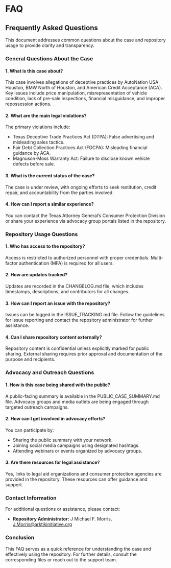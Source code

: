 # FAQ

## Frequently Asked Questions

This document addresses common questions about the case and repository usage to provide clarity and transparency.

### General Questions About the Case

#### **1. What is this case about?**
This case involves allegations of deceptive practices by AutoNation USA Houston, BMW North of Houston, and American Credit Acceptance (ACA). Key issues include price manipulation, misrepresentation of vehicle condition, lack of pre-sale inspections, financial misguidance, and improper repossession actions.

#### **2. What are the main legal violations?**
The primary violations include:
- Texas Deceptive Trade Practices Act (DTPA): False advertising and misleading sales tactics.
- Fair Debt Collection Practices Act (FDCPA): Misleading financial guidance by ACA.
- Magnuson-Moss Warranty Act: Failure to disclose known vehicle defects before sale.

#### **3. What is the current status of the case?**
The case is under review, with ongoing efforts to seek restitution, credit repair, and accountability from the parties involved.

#### **4. How can I report a similar experience?**
You can contact the Texas Attorney General’s Consumer Protection Division or share your experience via advocacy group portals listed in the repository.

### Repository Usage Questions

#### **1. Who has access to the repository?**
Access is restricted to authorized personnel with proper credentials. Multi-factor authentication (MFA) is required for all users.

#### **2. How are updates tracked?**
Updates are recorded in the CHANGELOG.md file, which includes timestamps, descriptions, and contributors for all changes.

#### **3. How can I report an issue with the repository?**
Issues can be logged in the ISSUE_TRACKING.md file. Follow the guidelines for issue reporting and contact the repository administrator for further assistance.

#### **4. Can I share repository content externally?**
Repository content is confidential unless explicitly marked for public sharing. External sharing requires prior approval and documentation of the purpose and recipients.

### Advocacy and Outreach Questions

#### **1. How is this case being shared with the public?**
A public-facing summary is available in the PUBLIC_CASE_SUMMARY.md file. Advocacy groups and media outlets are being engaged through targeted outreach campaigns.

#### **2. How can I get involved in advocacy efforts?**
You can participate by:
- Sharing the public summary with your network.
- Joining social media campaigns using designated hashtags.
- Attending webinars or events organized by advocacy groups.

#### **3. Are there resources for legal assistance?**
Yes, links to legal aid organizations and consumer protection agencies are provided in the repository. These resources can offer guidance and support.

### Contact Information

For additional questions or assistance, please contact:

- **Repository Administrator:** J Michael F. Morris, J.Morris@arktikinitiative.org


### Conclusion

This FAQ serves as a quick reference for understanding the case and effectively using the repository. For further details, consult the corresponding files or reach out to the support team.

